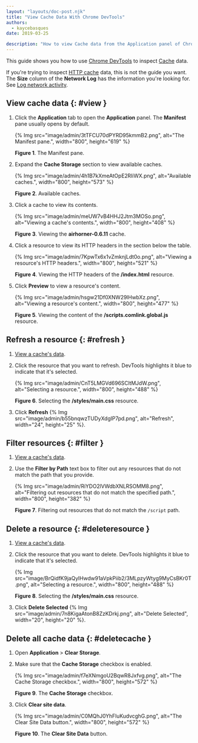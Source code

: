 ```yaml
---
layout: "layouts/doc-post.njk"
title: "View Cache Data With Chrome DevTools"
authors:
  - kaycebasques
date: 2019-03-25

description: "How to view Cache data from the Application panel of Chrome DevTools."
---
```


This guide shows you how to use [Chrome DevTools][1] to inspect [Cache][2] data.

If you're trying to inspect [HTTP cache][3] data, this is not the guide you want. The **Size**
column of the **Network Log** has the information you're looking for. See [Log network activity][4].

## View cache data {: #view }

1.  Click the **Application** tab to open the **Application** panel. The **Manifest** pane usually
    opens by default.

    {% Img src="image/admin/3tTFCU70dPYRD95kmmB2.png", alt="The Manifest pane.", width="800", height="619" %}

    **Figure 1**. The Manifest pane.

2.  Expand the **Cache Storage** section to view available caches.

    {% Img src="image/admin/4h1B7kXmeAtOpE2RIiWX.png", alt="Available caches.", width="800", height="573" %}

    **Figure 2**. Available caches.

3.  Click a cache to view its contents.

    {% Img src="image/admin/meUW7vB4HHJ2Jtm3MOSo.png", alt="Viewing a cache's contents.", width="800", height="408" %}

    **Figure 3**. Viewing the **airhorner-0.6.11** cache.

4.  Click a resource to view its HTTP headers in the section below the table.

    {% Img src="image/admin/7KpwTx6x1vZmknjLdt0o.png", alt="Viewing a resource's HTTP headers.", width="800", height="521" %}

    **Figure 4**. Viewing the HTTP headers of the **/index.html** resource.

5.  Click **Preview** to view a resource's content.

    {% Img src="image/admin/hsgw21Df0XNW29lHwbXz.png", alt="Viewing a resource's content.", width="800", height="477" %}

    **Figure 5**. Viewing the content of the **/scripts.comlink.global.js** resource.

## Refresh a resource {: #refresh }

1.  [View a cache's data][5].
2.  Click the resource that you want to refresh. DevTools highlights it blue to indicate that it's
    selected.

    {% Img src="image/admin/CnT5LMGVd696SCltMJdW.png", alt="Selecting a resource.", width="800", height="488" %}

    **Figure 6**. Selecting the **/styles/main.css** resource.

3.  Click **Refresh** {% Img src="image/admin/b55bnqwzTUDyXdgIP7pd.png", alt="Refresh", width="24", height="25" %}.

## Filter resources {: #filter }

1.  [View a cache's data][6].
2.  Use the **Filter by Path** text box to filter out any resources that do not match the path that
    you provide.

    {% Img src="image/admin/RiYDO2lVWdbXNLRSOMM8.png", alt="Filtering out resources that do not match the specified path.", width="800", height="382" %}

    **Figure 7**. Filtering out resources that do not match the `/script` path.

## Delete a resource {: #deleteresource }

1.  [View a cache's data][7].
2.  Click the resource that you want to delete. DevTools highlights it blue to indicate that it's
    selected.

    {% Img src="image/BrQidfK9jaQyIHwdw91aVpkPiib2/3MLpzyWtyg9MyCsBKr0T.png", alt="Selecting a resource.", width="800", height="488" %}

    **Figure 8**. Selecting the **/styles/main.css** resource.

3.  Click **Delete Selected**
    {% Img src="image/admin/7n8KigaAtonB8ZzKDrkj.png", alt="Delete Selected", width="20", height="20" %}.

## Delete all cache data {: #deletecache }

1.  Open **Application** > **Clear Storage**.
2.  Make sure that the **Cache Storage** checkbox is enabled.

    {% Img src="image/admin/f7eXNmgoU2BqwR8Jxfvg.png", alt="The Cache Storage checkbox.", width="800", height="572" %}

    **Figure 9**. The **Cache Storage** checkbox.

3.  Click **Clear site data**.

    {% Img src="image/admin/C0MQhJ0YhFIuKudvcghG.png", alt="The Clear Site Data button.", width="800", height="572" %}

    **Figure 10**. The **Clear Site Data** button.

[1]: /web/tools/chrome-devtools
[2]: https://developer.mozilla.org/en-US/docs/Web/API/Cache
[3]: https://developer.mozilla.org/en-US/docs/Web/HTTP/Caching
[4]: /web/tools/chrome-devtools/network#load
[5]: #view
[6]: #view
[7]: #view
